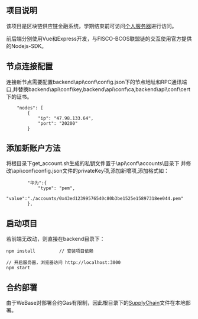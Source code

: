 ## 项目说明
该项目是区块链供应链金融系统，学期结束前可访问[个人服务器](ydchen.top:3000)进行访问。

前后端分别使用Vue和Express开发，与FISCO-BCOS联盟链的交互使用官方提供的Nodejs-SDK。


## 节点连接配置
连接新节点需要配置backend\api\conf\config.json下的节点地址和RPC通讯端口,并替换backend\api\conf\key,backend\api\conf\ca,backend\api\conf\cert下的证书。
```
    "nodes": [
        {
            "ip": "47.98.133.64",
            "port": "20200"
        }
```

## 添加新账户方法

将根目录下get_account.sh生成的私钥文件置于\api\conf\accounts\目录下
并修改\api\conf\config.json文件的privateKey项,添加新增项,添加格式如：
```
        "华为":{ 
            "type": "pem",
            "value":"./accounts/0x43ed12399576540c80b3be1525e15897318ee044.pem"
        },
```

## 启动项目
若前端无改动，则直接在backend目录下：
```
npm install         // 安装项目依赖

// 开启服务器，浏览器访问 http://localhost:3000
npm start

```

## 合约部署
由于WeBase对部署合约Gas有限制，因此根目录下的[SupplyChain](./SupplyChain.sol)文件在本地部署。